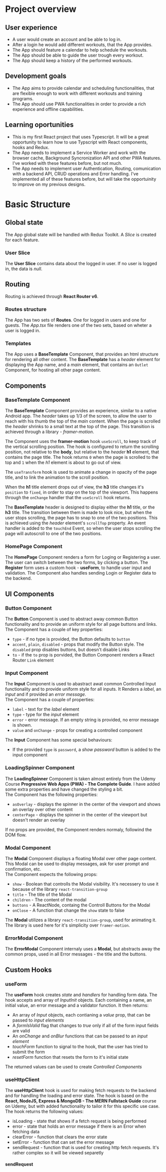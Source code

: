 # Project overview

## User experience

- A user would create an account and be able to log in.
- After a login he would add different workouts, that the App provides.
- The App should feature a calendar to help schedule the workouts.
- The App should be able to guide the user trough every workout.
- The App should keep a history of the performed workouts.

## Development goals

- The App aims to provide calendar and scheduling functionalities, that are flexible enough to work with different workouts and training programs.
- The App should use PWA functionalities in order to provide a rich experience and offline capabilities.

## Learning oportunities

- This is my first React project that uses Typescript. It will be a great opportunity to learn how to use Typscript with React components, hooks and Redux.
- The App needs to implement a Service Worker and work with the browser cache, Background Syncronization API and other PWA features. I've worked with these features before, but not much.
- The App needs to implement user Authentication, Routing, comunication with a backend API, CRUD operations and Error handling. I've implemented all of these features before, but will take the opportuinity to improve on my previous designs.

# Basic Structure

## Global state

The App global state will be handled with Redux Toolkit. A *Slice* is created for each feature.

### User Slice

The **User Slice** contains data about the logged in user. If no user is logged in, the data is *null*.

## Routing

Routing is achieved through **React Router v6**.

### Routes structure

The App has two sets of **Routes**. One for logged in users and one for guests. The *App.tsx* file renders one of the two sets, based on wheter a user is logged in.

### Templates

The App uses a **BaseTemplate** Component, that provides an html structure for rendering all other content. The **BaseTemplate** has a *header* element for displaying the App name, and a *main* element, that contains an `Outlet` Component, for hosting all other page content.

## Components

### BaseTemplate Component

The **BaseTemplate** Component provides an experience, similar to a native Android app. The *header* takes up 1/3 of the screen, to allow the user to reach with his thumb the top of the *main* content. When the page is scrolled the *header* shrinks to a small text at the top of the page. This transition is achieved through a library - *framer-motion*.

The Component uses the **framer-motion** hook `useScroll`, to keep track of the vertical scrolling position. The hook is configured to return the scrolling position, not relative to the **body**, but relative to the *header* **h1** element, that contains the page title. The hook returns `0` when the page is scrolled to the top and `1` when the *h1* element is about to go out of view.

The `useTransform` hook is used to animate a change in opacity of the page title, and to link the animation to the scroll position.

When the **h1** title element drops out of view, the **h3** title changes it's `position` to `fixed`, in order to stay on the top of the viewport. This happens through the `onChange` handler that the `useScroll` hook returns.

The **BaseTemplate** header is designed to display either the **h1** title, or the **h3** title. The transition between them is made to look nice, but when the user stops scrolling, the page has to snap to one of the two positions. This is achieved using the *header* element's `scrollTop` property. An event handler is added to the `touchEnd` Event, so when the user stops scrolling the page will autoscroll to one of the two positions.

### HomePage Component

The **HomePage** Component renders a form for Loging or Registering a user. The user can switch between the two forms, by clicking a button. The **Register** form uses a custom hook - **useForm**, to handle user input and validation. The Component also handles sending Login or Register data to the backend.

## UI Components

### Button Component

The **Button** Component is used to abstract away common Button functionality and to provide an uniform style for all page buttons and links.  
The Component has a couple of key properties:

- `type` - if no type is provided, the Button defaults to `button`
- `accent`, `plain`, `disabled` - props that modify the Button style. The `disabled` prop disables buttons, but doesn't disable Links
- `to` - if the `to` prop is porvided, the Button Component renders a React Router `Link` element

### Input Component

The **Input** Component is used to abastract awat common Controlled Input functionality and to provide uniform style for all inputs. It Renders a *label*, an *input* and if provided an *error message*.  
The Component has a couple of properties:

- `label` - text for the *label* element
- `type` - type for the *input* element
- `error` - error message. If an empty string is provided, no error message is shown.
- `value` and `onChange` - props for creating a controlled component

The **Input** Component has some special behaviours:

- If the provided `type` is `password`, a *show password* button is added to the input component

### LoadingSpinner Component

The **LoadingSpinner** Component is taken almost entirely from the Udemy Course **Progressive Web Apps (PWA) - The Complete Guide**. I have added some extra properties and have changed the styling a bit.  
The Component has the following properties:

- `asOverlay` - displays the spinner in the center of the viewport and shows an overlay over other content
- `centerPage` - displays the spinner in the center of the viewport but doesn't render an overlay

If no props are provided, the Component renders normaly, followind the DOM flow.

### Modal Component

The **Modal** Component displays a floating Modal over other page content. This Modal can be used to display messages, ask for user prompt and confirmation, etc.  
The Component expects the following props:

- `show` - Boolean that controlls the Modal visibility. It's necessery to use it because of the library `react-transition-group`
- `title` - The title of the Modal
- `children` - The content of the modal
- `buttons` - A ReactNode, containg the Controll Buttons for the Modal
- `onClose` - A function that change the `show` state to false

The **Modal** utilizes a library `react-transition-group`, used for animating it. The library is used here for it's simplicity over `framer-motion`.

### ErrorModal Component

The **ErrorModal** Component internaly uses a **Modal**, but abstracts away the common props, used in all Error messages - the title and the buttons.

## Custom Hooks

### useForm

The **useForm** hook creates *state* and *handlers* for handling form data. The hook accepts and array of *InputInit* objects. Each containing a name, an initial value, an error message and a validator function. It then returns:

- An array of *Input* objects, each contianing a *value* prop, that can be passed to *input elements*
- A *formIsValid* flag that changes to *true* only if all of the form input fields are valid
- An *onChange* and *onBlur* functions that can be passed to an *input element*
- *touchForm* function to signal to the hook, that the user has tried to submit the form
- *resetForm* function that resets the form to it's initial state

The returned values can be used to create *Controlled Components*

### useHttpClient

The **useHttpClient** hook is used for making fetch requests to the backend and for handling the loading and error state. The hook is based on the **React, NodeJS, Express & MongoDB - The MERN Fullstack Guide** course on Udemy, but with added functionality to tailor it for this specific use case.  
The hook returns the following values:

- isLoading - state that shows if a fetch request is being performed
- error - state that holds an error message if there is an Error when fetching data
- clearError - function that clears the error state
- setError - function that can set the error message
- sendRequest - function that is used for creating http fetch requests. It's rather complex so it will be viewed separetly

#### sendRequest
